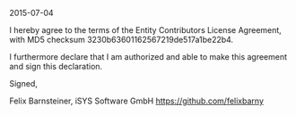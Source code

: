 2015-07-04

I hereby agree to the terms of the Entity Contributors License
Agreement, with MD5 checksum 3230b63601162567219de517a1be22b4.

I furthermore declare that I am authorized and able to make this
agreement and sign this declaration.

Signed,

Felix Barnsteiner, iSYS Software GmbH
https://github.com/felixbarny
